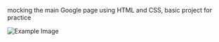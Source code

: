 mocking the main Google page using HTML and CSS, basic project for practice

![Example Image](file:///Users/luisserrano/Documents/Example.png)
